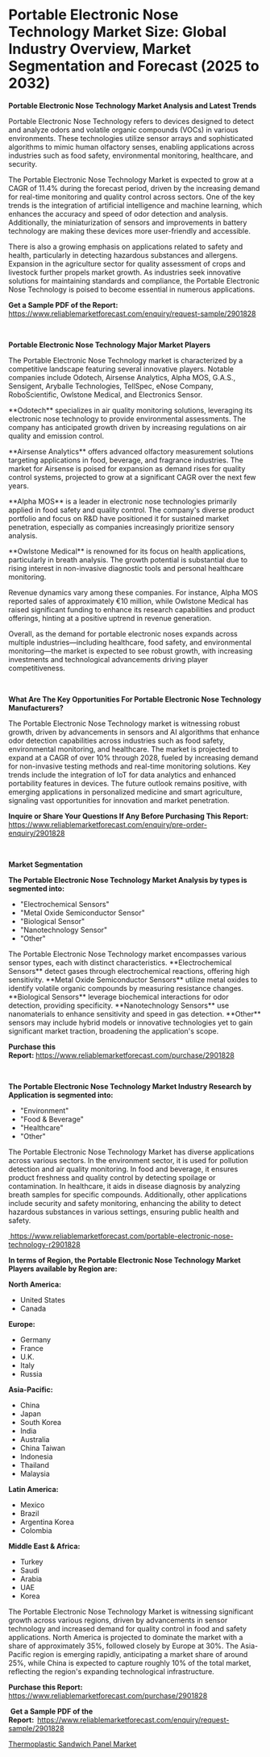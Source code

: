 <p><h1>Portable Electronic Nose Technology Market Size: Global Industry Overview, Market Segmentation and Forecast (2025 to 2032)</h1></p><p><strong>Portable Electronic Nose Technology Market Analysis and Latest Trends</strong></p>
<p><p>Portable Electronic Nose Technology refers to devices designed to detect and analyze odors and volatile organic compounds (VOCs) in various environments. These technologies utilize sensor arrays and sophisticated algorithms to mimic human olfactory senses, enabling applications across industries such as food safety, environmental monitoring, healthcare, and security.</p><p>The Portable Electronic Nose Technology Market is expected to grow at a CAGR of 11.4% during the forecast period, driven by the increasing demand for real-time monitoring and quality control across sectors. One of the key trends is the integration of artificial intelligence and machine learning, which enhances the accuracy and speed of odor detection and analysis. Additionally, the miniaturization of sensors and improvements in battery technology are making these devices more user-friendly and accessible.</p><p>There is also a growing emphasis on applications related to safety and health, particularly in detecting hazardous substances and allergens. Expansion in the agriculture sector for quality assessment of crops and livestock further propels market growth. As industries seek innovative solutions for maintaining standards and compliance, the Portable Electronic Nose Technology is poised to become essential in numerous applications.</p></p>
<p><strong>Get a Sample PDF of the Report:&nbsp;</strong> <a href="https://www.reliablemarketforecast.com/enquiry/request-sample/2901828?utm_campaign=2603&utm_medium=2&utm_source=Github&utm_content=ia&utm_term=16032025&utm_id=portable-electronic-nose-technology">https://www.reliablemarketforecast.com/enquiry/request-sample/2901828</a></p>
<p>&nbsp;</p>
<p><strong>Portable Electronic Nose Technology Major Market Players</strong></p>
<p><p>The Portable Electronic Nose Technology market is characterized by a competitive landscape featuring several innovative players. Notable companies include Odotech, Airsense Analytics, Alpha MOS, G.A.S., Sensigent, Aryballe Technologies, TellSpec, eNose Company, RoboScientific, Owlstone Medical, and Electronics Sensor.</p><p>**Odotech** specializes in air quality monitoring solutions, leveraging its electronic nose technology to provide environmental assessments. The company has anticipated growth driven by increasing regulations on air quality and emission control.</p><p>**Airsense Analytics** offers advanced olfactory measurement solutions targeting applications in food, beverage, and fragrance industries. The market for Airsense is poised for expansion as demand rises for quality control systems, projected to grow at a significant CAGR over the next few years.</p><p>**Alpha MOS** is a leader in electronic nose technologies primarily applied in food safety and quality control. The company's diverse product portfolio and focus on R&D have positioned it for sustained market penetration, especially as companies increasingly prioritize sensory analysis.</p><p>**Owlstone Medical** is renowned for its focus on health applications, particularly in breath analysis. The growth potential is substantial due to rising interest in non-invasive diagnostic tools and personal healthcare monitoring.</p><p>Revenue dynamics vary among these companies. For instance, Alpha MOS reported sales of approximately €10 million, while Owlstone Medical has raised significant funding to enhance its research capabilities and product offerings, hinting at a positive uptrend in revenue generation.</p><p>Overall, as the demand for portable electronic noses expands across multiple industries—including healthcare, food safety, and environmental monitoring—the market is expected to see robust growth, with increasing investments and technological advancements driving player competitiveness.</p></p>
<p>&nbsp;</p>
<p><strong>What Are The Key Opportunities For Portable Electronic Nose Technology Manufacturers?</strong></p>
<p><p>The Portable Electronic Nose Technology market is witnessing robust growth, driven by advancements in sensors and AI algorithms that enhance odor detection capabilities across industries such as food safety, environmental monitoring, and healthcare. The market is projected to expand at a CAGR of over 10% through 2028, fueled by increasing demand for non-invasive testing methods and real-time monitoring solutions. Key trends include the integration of IoT for data analytics and enhanced portability features in devices. The future outlook remains positive, with emerging applications in personalized medicine and smart agriculture, signaling vast opportunities for innovation and market penetration.</p></p>
<p><strong>Inquire or Share Your Questions If Any Before Purchasing This Report:</strong> <a href="https://www.reliablemarketforecast.com/enquiry/pre-order-enquiry/2901828?utm_campaign=2603&utm_medium=2&utm_source=Github&utm_content=ia&utm_term=16032025&utm_id=portable-electronic-nose-technology">https://www.reliablemarketforecast.com/enquiry/pre-order-enquiry/2901828</a></p>
<p>&nbsp;</p>
<p><strong>Market Segmentation</strong></p>
<p><strong>The Portable Electronic Nose Technology Market Analysis by types is segmented into:</strong></p>
<p><ul><li>"Electrochemical Sensors"</li><li>"Metal Oxide Semiconductor Sensor"</li><li>"Biological Sensor"</li><li>"Nanotechnology Sensor"</li><li>"Other"</li></ul></p>
<p><p>The Portable Electronic Nose Technology market encompasses various sensor types, each with distinct characteristics. **Electrochemical Sensors** detect gases through electrochemical reactions, offering high sensitivity. **Metal Oxide Semiconductor Sensors** utilize metal oxides to identify volatile organic compounds by measuring resistance changes. **Biological Sensors** leverage biochemical interactions for odor detection, providing specificity. **Nanotechnology Sensors** use nanomaterials to enhance sensitivity and speed in gas detection. **Other** sensors may include hybrid models or innovative technologies yet to gain significant market traction, broadening the application's scope.</p></p>
<p><strong>Purchase this Report:&nbsp;</strong><a href="https://www.reliablemarketforecast.com/purchase/2901828?utm_campaign=2603&utm_medium=2&utm_source=Github&utm_content=ia&utm_term=16032025&utm_id=portable-electronic-nose-technology">https://www.reliablemarketforecast.com/purchase/2901828</a></p>
<p>&nbsp;</p>
<p><strong>The Portable Electronic Nose Technology Market Industry Research by Application is segmented into:</strong></p>
<p><ul><li>"Environment"</li><li>"Food & Beverage"</li><li>"Healthcare"</li><li>"Other"</li></ul></p>
<p><p>The Portable Electronic Nose Technology Market has diverse applications across various sectors. In the environment sector, it is used for pollution detection and air quality monitoring. In food and beverage, it ensures product freshness and quality control by detecting spoilage or contamination. In healthcare, it aids in disease diagnosis by analyzing breath samples for specific compounds. Additionally, other applications include security and safety monitoring, enhancing the ability to detect hazardous substances in various settings, ensuring public health and safety.</p></p>
<p><a href="https://www.reliablemarketforecast.com/portable-electronic-nose-technology-r2901828?utm_campaign=2603&utm_medium=2&utm_source=Github&utm_content=ia&utm_term=16032025&utm_id=portable-electronic-nose-technology">&nbsp;https://www.reliablemarketforecast.com/portable-electronic-nose-technology-r2901828</a></p>
<p><strong>In terms of Region, the Portable Electronic Nose Technology Market Players available by Region are:</strong></p>
<p>
    <p> <strong> North America: </strong>
        <ul>
            <li>United States</li>
            <li>Canada</li>
        </ul>
        </p> 
    <p> <strong> Europe: </strong>
        <ul>
            <li>Germany</li>
            <li>France</li>
            <li>U.K.</li>
            <li>Italy</li>
            <li>Russia</li>
        </ul>
        </p> 
    <p> <strong> Asia-Pacific: </strong>
        <ul>
            <li>China</li>
            <li>Japan</li>
            <li>South Korea</li>
            <li>India</li>
            <li>Australia</li>
            <li>China Taiwan</li>
            <li>Indonesia</li>
            <li>Thailand</li>
            <li>Malaysia</li>
        </ul>
        </p> 
    <p> <strong> Latin America: </strong>
        <ul>
            <li>Mexico</li>
            <li>Brazil</li>
            <li>Argentina Korea</li>
            <li>Colombia</li>
        </ul>
        </p> 
    <p> <strong> Middle East & Africa: </strong>
        <ul>
            <li>Turkey</li>
            <li>Saudi</li>
            <li>Arabia</li>
            <li>UAE</li>
            <li>Korea</li>
        </ul>
    </p>
    </p>
<p><p>The Portable Electronic Nose Technology Market is witnessing significant growth across various regions, driven by advancements in sensor technology and increased demand for quality control in food and safety applications. North America is projected to dominate the market with a share of approximately 35%, followed closely by Europe at 30%. The Asia-Pacific region is emerging rapidly, anticipating a market share of around 25%, while China is expected to capture roughly 10% of the total market, reflecting the region's expanding technological infrastructure.</p></p>
<p><strong>Purchase this Report: </strong><a href="https://www.reliablemarketforecast.com/purchase/2901828?utm_campaign=2603&utm_medium=2&utm_source=Github&utm_content=ia&utm_term=16032025&utm_id=portable-electronic-nose-technology">https://www.reliablemarketforecast.com/purchase/2901828</a></p>
<p>&nbsp;<strong>Get a Sample PDF of the Report:&nbsp;&nbsp;</strong><a href="https://www.reliablemarketforecast.com/enquiry/request-sample/2901828?utm_campaign=2603&utm_medium=2&utm_source=Github&utm_content=ia&utm_term=16032025&utm_id=portable-electronic-nose-technology">https://www.reliablemarketforecast.com/enquiry/request-sample/2901828</a></p>
<p><strong></strong></p>
<p><p><a href="https://github.com/chungwimbu4/Market-Research-Report-List-1/blob/main/thermoplastic-sandwich-panel-market.md?utm_campaign=2603&utm_medium=2&utm_source=Github&utm_content=ia&utm_term=16032025&utm_id=portable-electronic-nose-technology">Thermoplastic Sandwich Panel Market</a></p></p>